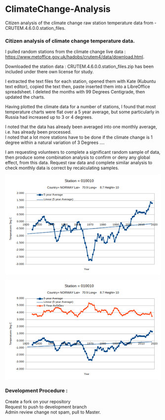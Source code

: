 # ClimateChange-Analysis  
Citizen analysis of the climate change raw station temperature data from - CRUTEM.4.6.0.0.station_files.  


### Citizen analysis of climate change temperature data.  

I pulled random stations from the climate change live data : https://www.metoffice.gov.uk/hadobs/crutem4/data/download.html.    

Downloaded the station data : CRUTEM.4.6.0.0.station_files.zip has been included under there own license for study.  

I extracted the text files for each station, opened them with Kate (Kubuntu text editor), copied the text then, paste inserted them into a LibreOffice spreadsheet. I deleted the months with 99 Degrees Centigrade, then updated the charts.  

Having plotted the climate data for a number of stations, I found that most temperature charts were flat over a 5 year average, but some particularly in Russia had increased up to 3 or 4 degrees.  

I noted that the data has already been averaged into one monthly average, i.e. has already been processed.  
I noted that a lot more stations have to be done if the climate change is 1 degree within a natural variation of 3 Degrees ....  


I am requesting volunteers to complete a significant random sample of data, then produce some combination analysis to confirm or deny any global effect, from this data. Request raw data and complete similar analysis to check monthly data is correct by recalculating samples.  


![010010-Temperature](https://raw.githubusercontent.com/wrapperband/ClimateChange-Analysis/master/Charts/010010.a.Temp.png)  



![010010-Temperature&Deviation](https://raw.githubusercontent.com/wrapperband/ClimateChange-Analysis/master/Charts/010010.png)  


### Development Procedure :  

Create a fork on your repository  
Request to push to development branch  
Admin review change not spam, pull to Master.  
